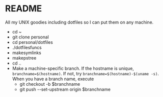 # README
All my UNIX goodies including dotfiles so I can put them on any machine.

* cd ~
* git clone <THIS REPO> personal
* cd personal/dotfiles
* ./dotfilesfuncs
* makesymlinks
* makepstree
* cd ..
* Make a machine-specific branch. If the hostname is unique, ```branchname=$(hostname)```. If not,
try ```branchname=$(hostname)-$(uname -s)```. When you have a branch name, execute
  * git checkout -b $branchname
  * git push --set-upstream origin $branchname
